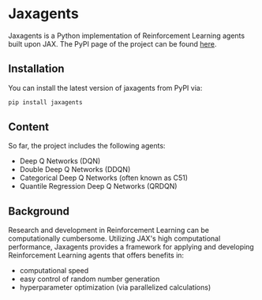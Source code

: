 # Jaxagents

[comment]: <> ([![License: MIT]&#40;https://cdn.prod.website-files.com/5e0f1144930a8bc8aace526c/65dd9eb5aaca434fac4f1c34_License-MIT-blue.svg&#41;]&#40;/LICENSE&#41;)

[comment]: <> (![PyPI]&#40;https://img.shields.io/pypi/v/PACKAGE?label=pypi%20package&#41;)

Jaxagents is a Python implementation of Reinforcement Learning agents built upon JAX. The PyPI page of the project can be found [here](https://pypi.org/project/jaxagents/).

## Installation
You can install the latest version of jaxagents from PyPI via:

```sh
pip install jaxagents
```

## Content

So far, the project includes the following agents:
* Deep Q Networks (DQN)
* Double Deep Q Networks (DDQN) 
* Categorical Deep Q Networks (often known as C51)
* Quantile Regression Deep Q Networks (QRDQN) 

## Background

Research and development in Reinforcement Learning can be computationally cumbersome. Utilizing JAX's high computational performance, Jaxagents provides a framework for applying and developing Reinforcement Learning agents that offers benefits in:
* computational speed
* easy control of random number generation
* hyperparameter optimization (via parallelized calculations)
